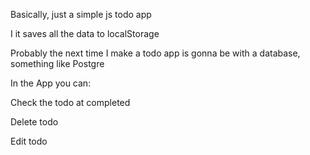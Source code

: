 Basically, just a simple js todo app

I it saves all the data to localStorage

Probably the next time I make a todo app is gonna be with a database, something like Postgre

In the App you can: 

Check the todo at completed

Delete todo 

Edit todo
